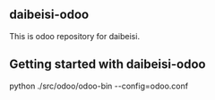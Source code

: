 daibeisi-odoo
----

This is odoo repository for daibeisi.

Getting started with daibeisi-odoo
-------------------------

python ./src/odoo/odoo-bin --config=odoo.conf